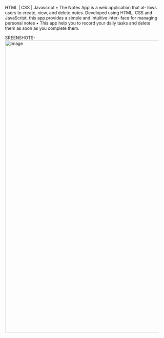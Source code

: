 HTML | CSS | Javascript
• The Notes App is a web application that al-
lows users to create, view, and delete notes.
Developed using HTML, CSS and
JavaScript, this app provides a simple and
intuitive inter- face for managing personal
notes
• This app help you to record your daily tasks
and delete them as soon as you complete
them.

SREENSHOTS-
<img width="960" alt="image" src="https://github.com/Ajinkya0772/Notes-App/assets/128412732/e3a1fcaf-a2c6-4bf1-b42c-464c7eae8362">


